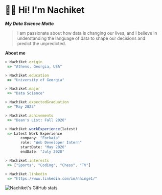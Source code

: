# 👋🏻 Hi! I'm Nachiket # 
  
***My Data Science Motto***
 > I am passionate about how data is changing our lives, and I believe in understanding the language of data to shape our decisions and predict the unpredicted.
 
**About me**

 ```js
> Nachiket.origin
  => "Athens, Georgia, USA"

> Nachiket.education
  => "University of Georgia"

> Nachiket.major
  => "Data Science"

> Nachiket.expectedGraduation
  => "May 2023"

> Nachiket.achivements
  => "Dean's List: Fall 2020"

> Nachiket.workExperience(latest)
  => Latest Work Experience
        company: "Forkaia"
        role: "Web Developer Intern"
        startDate: "May 2020"
        endDate: "July 2020"

> Nachiket.interests
  => ["Sports", "Coding", "Chess", "TV"]

> Nachiket.linkedin
  => "https://www.linkedin.com/in/nhinge1/"
```


![Nachiket's GitHub stats](https://github-readme-stats.vercel.app/api?username=nachikethinge01&show_icons=true&theme=dark)






